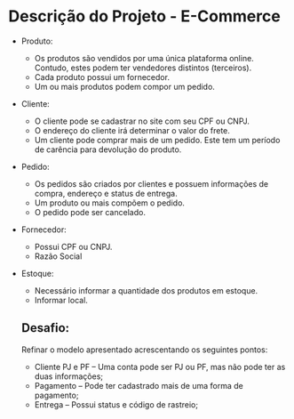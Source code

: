 # Descrição do Projeto - E-Commerce

 - Produto:
    - Os produtos são vendidos por uma única plataforma online. Contudo, estes podem ter vendedores distintos (terceiros).
    - Cada produto possui um fornecedor.
    - Um ou mais produtos podem compor um pedido.

 - Cliente:
    - O cliente pode se cadastrar no site com seu CPF ou CNPJ.
    - O endereço do cliente irá determinar o valor do frete.
    - Um cliente pode comprar mais de um pedido. Este tem um período de carência para devolução do produto.

 - Pedido:
    - Os pedidos são criados por clientes e possuem informações de compra, endereço e status de entrega.
    - Um produto ou mais compõem o pedido.
    - O pedido pode ser cancelado.

 - Fornecedor:
    - Possui CPF ou CNPJ.
    - Razão Social

 - Estoque:
    - Necessário informar a quantidade dos produtos em estoque.
    - Informar local.
  
    ## Desafio:
     Refinar o modelo apresentado acrescentando os seguintes pontos:
     - Cliente PJ e PF – Uma conta pode ser PJ ou PF, mas não pode ter as duas informações;
     - Pagamento – Pode ter cadastrado mais de uma forma de pagamento;
     - Entrega – Possui status e código de rastreio;
